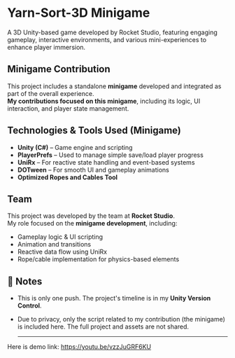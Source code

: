 # Yarn-Sort-3D Minigame
A 3D Unity-based game developed by Rocket Studio, featuring engaging gameplay, interactive environments, and various mini-experiences to enhance player immersion.

## Minigame Contribution
This project includes a standalone **minigame** developed and integrated as part of the overall experience.  
**My contributions focused on this minigame**, including its logic, UI interaction, and player state management.

## Technologies & Tools Used (Minigame)
- **Unity (C#)** – Game engine and scripting
- **PlayerPrefs** – Used to manage simple save/load player progress
- **UniRx** – For reactive state handling and event-based systems
- **DOTween** – For smooth UI and gameplay animations
- **Optimized Ropes and Cables Tool**

## Team
This project was developed by the team at **Rocket Studio**.  
My role focused on the **minigame development**, including:
- Gameplay logic & UI scripting
- Animation and transitions
- Reactive data flow using UniRx
- Rope/cable implementation for physics-based elements

## 📌 Notes
- This is only one push. The project's timeline is in my **Unity Version Control**.
- Due to privacy, only the script related to my contribution (the minigame) is included here. The full project and assets are not shared.
  
  ---
Here is demo link: https://youtu.be/vzzJuGRF6KU

